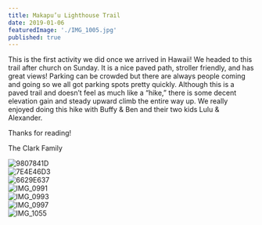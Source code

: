 ```yaml
---
title: Makapu’u Lighthouse Trail
date: 2019-01-06
featuredImage: './IMG_1005.jpg'
published: true
---
```


This is the first activity we did once we arrived in Hawaii! We headed to this trail after church on Sunday.
It is a nice paved path, stroller friendly, and has great views!
Parking can be crowded but there are always people coming and going so we all got parking spots pretty quickly.
Although this is a paved trail and doesn’t feel as much like a “hike,” there is some decent elevation gain and steady upward climb the entire way up.
We really enjoyed doing this hike with Buffy & Ben and their two kids Lulu & Alexander. 

Thanks for reading!

The Clark Family 

![9807841D](/9807841D-0C90-4117-934D-DC4686970F1A.JPG)
<br />
![7E4E46D3](/7E4E46D3-EC56-4F0F-A115-E8AB89ECB406.JPG)
<br />
![6629E637](/6629E637-D9A4-4E45-9F0D-2D52627F159E.JPG)
<br />
![IMG_0991](/IMG_0991.jpg)
<br />
![IMG_0993](/IMG_0993.jpg)
<br />
![IMG_0997](/IMG_0997.jpg)
<br />
![IMG_1055](/IMG_1055.jpg)
<br />